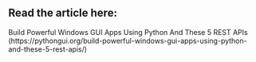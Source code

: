 <h2>Read the article here:</h2>
Build Powerful Windows GUI Apps Using Python And These 5 REST APIs (https://pythongui.org/build-powerful-windows-gui-apps-using-python-and-these-5-rest-apis/)
